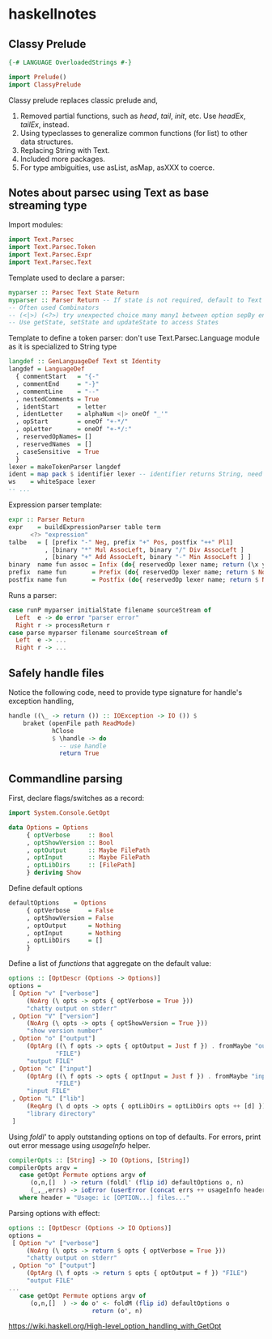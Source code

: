 # haskellnotes
## Classy Prelude
```haskell
{-# LANGUAGE OverloadedStrings #-}

import Prelude()
import ClassyPrelude
```

Classy prelude replaces classic prelude and,

1. Removed partial functions, such as *head*, *tail*, *init*, etc. Use *headEx*, *tailEx*, instead.
2. Using typeclasses to generalize common functions (for list) to other data structures.
3. Replacing String with Text.
4. Included more packages.
5. For type ambiguities, use asList, asMap, asXXX to coerce.

## Notes about parsec using Text as base streaming type

Import modules:

```haskell
import Text.Parsec
import Text.Parsec.Token
import Text.Parsec.Expr
import Text.Parsec.Text
```

Template used to declare a parser:

```haskell
myparser :: Parsec Text State Return
myparser :: Parser Return -- If state is not required, default to Text type
-- Often used Combinators
-- (<|>) (<?>) try unexpected choice many many1 between option sepBy endBy eof ...
-- Use getState, setState and updateState to access States
```

Template to define a token parser: don't use Text.Parsec.Language module as it is specialized to String type

```haskell
langdef :: GenLanguageDef Text st Identity
langdef = LanguageDef
  { commentStart   = "{-"
  , commentEnd     = "-}"
  , commentLine    = "--"
  , nestedComments = True
  , identStart     = letter
  , identLetter    = alphaNum <|> oneOf "_'"
  , opStart        = oneOf "+-*/"
  , opLetter       = oneOf "+-*/:"
  , reservedOpNames= []
  , reservedNames  = []
  , caseSensitive  = True
  }
lexer = makeTokenParser langdef
ident = map pack $ identifier lexer -- identifier returns String, need to pack it
ws    = whiteSpace lexer
-- ...
```

Expression parser template:
```haskell
expr :: Parser Return
expr    = buildExpressionParser table term
      <?> "expression"
talbe   = [ [prefix "-" Neg, prefix "+" Pos, postfix "++" Pl1]
          , [binary "*" Mul AssocLeft, binary "/" Div AssocLeft ]
          , [binary "+" Add AssocLeft, binary "-" Min AssocLeft ] ]
binary  name fun assoc = Infix (do{ reservedOp lexer name; return (\x y -> Node fun [x,y])}) assoc
prefix  name fun       = Prefix (do{ reservedOp lexer name; return $ Node fun . (:[])})
postfix name fun       = Postfix (do{ reservedOp lexer name; return $ Node fun . (:[])})
```

Runs a parser:

```haskell
case runP myparser initialState filename sourceStream of
  Left  e -> do error "parser error"
  Right r -> processReturn r
case parse myparser filename sourceStream of
  Left  e -> ...
  Right r -> ...
```

## Safely handle files

Notice the following code, need to provide type signature for handle's exception handling,
```haskell
handle ((\_ -> return ()) :: IOException -> IO ()) $
    braket (openFile path ReadMode)
            hClose
            $ \handle -> do
              -- use handle
              return True
```

## Commandline parsing

First, declare flags/switches as a record:
```haskell
import System.Console.GetOpt

data Options = Options
     { optVerbose     :: Bool
     , optShowVersion :: Bool
     , optOutput      :: Maybe FilePath
     , optInput       :: Maybe FilePath
     , optLibDirs     :: [FilePath]
     } deriving Show
```

Define default options
```haskell
defaultOptions    = Options
     { optVerbose     = False
     , optShowVersion = False
     , optOutput      = Nothing
     , optInput       = Nothing
     , optLibDirs     = []
     }
```

Define a list of *functions* that aggregate on the default value:

```haskell
options :: [OptDescr (Options -> Options)]
options =
 [ Option "v" ["verbose"]
     (NoArg (\ opts -> opts { optVerbose = True }))
     "chatty output on stderr"
 , Option "V" ["version"]
     (NoArg (\ opts -> opts { optShowVersion = True }))
     "show version number"
 , Option "o" ["output"]
     (OptArg ((\ f opts -> opts { optOutput = Just f }) . fromMaybe "output")
             "FILE")
     "output FILE"
 , Option "c" ["input"]
     (OptArg ((\ f opts -> opts { optInput = Just f }) . fromMaybe "input")
             "FILE")
     "input FILE"
 , Option "L" ["lib"]
     (ReqArg (\ d opts -> opts { optLibDirs = optLibDirs opts ++ [d] }) "DIR")
     "library directory"
 ]
 ```

Using *foldl'* to apply outstanding options on top of defaults. For errors, print out error message using *usageInfo* helper.

```haskell 
compilerOpts :: [String] -> IO (Options, [String])
compilerOpts argv =
   case getOpt Permute options argv of
      (o,n,[]  ) -> return (foldl' (flip id) defaultOptions o, n)
      (_,_,errs) -> ioError (userError (concat errs ++ usageInfo header options))
   where header = "Usage: ic [OPTION...] files..."
   ```

Parsing options with effect:

```haskell
options :: [OptDescr (Options -> IO Options)]
options =
 [ Option "v" ["verbose"]
     (NoArg (\ opts -> return $ opts { optVerbose = True }))
     "chatty output on stderr"
 , Option "o" ["output"]
     (OptArg (\ f opts -> return $ opts { optOutput = f }) "FILE")
     "output FILE"
...
   case getOpt Permute options argv of
      (o,n,[]  ) -> do o' <- foldM (flip id) defaultOptions o
                       return (o', n)
```
https://wiki.haskell.org/High-level_option_handling_with_GetOpt
